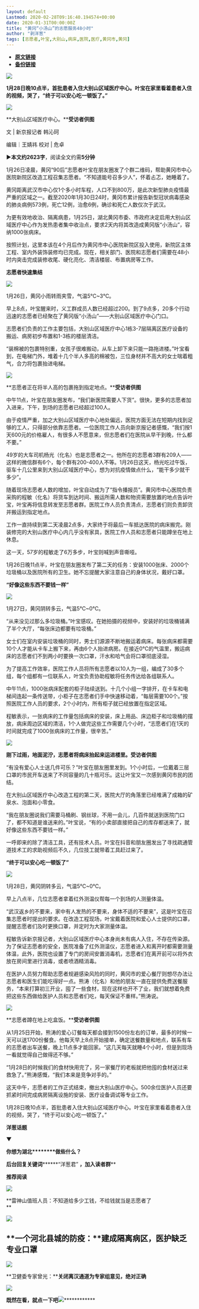 ```yaml
---
layout: default
Lastmod: 2020-02-28T09:16:40.194574+00:00
date: 2020-01-31T00:00:00Z
title: "黄冈“小汤山”的志愿服务48小时"
author: "剥洋葱"
tags: [志愿者,叶宝,大别山,病床,医院,医疗,黄冈市,黄冈]
---
```


* [**原文链接**](http://mp.weixin.qq.com/s?__biz=MzI2ODExNzg5OQ==&mid=2653626386&idx=2&sn=b6212472d0807a560916beded4beb180&chksm=f12bf2f6c65c7be092e6dc9bd04c6de6113578c4a0a71112413fa7ff9b44a9c35103fefd442c#rd)
* [**备份链接**](https://archive.ph/KSl5B)


********![](/images/post/9d60c0f7a5d99a7fd075c05b56728b52.jpg)********

********1月28日晚10点半，首批患者入住大别山区域医疗中心。****************叶宝在家里看着患者入住的视频，哭了，“终于可以安心吃一顿饭了。****************”********

![](/images/post/c3344ba0715d14e3f14590ad54891be0.jpg)

**大别山区域医疗中心。****受访者供图**

文 | 新京报记者 韩沁珂

编辑｜王婧祎 校对 | 危卓

**►**本文约**2623字**，阅读全文约需**5****分****钟**

1月26日凌晨，黄冈“90后”志愿者叶宝在朋友圈发了个群二维码，帮助黄冈市中心医院新院区改造工程召集志愿者。“不知道能号召多少人”，怀着忐忑，她睡着了。

黄冈距离武汉市中心仅1个多小时车程，人口不到800万，是此次新型肺炎疫情最严重的区域之一。截至2020年1月30日24时，黄冈市累计报告新型冠状病毒感染的肺炎病例573例，死亡12例，治愈6例，确诊和死亡人数仅次于武汉。

为更有效地收治、隔离病患，1月25日，湖北黄冈市委、市政府决定启用大别山区域医疗中心作为发热患者集中收治点，要求2天内将其改造成黄冈版“小汤山”，容纳1000张病床。

按照计划，这里本该在4个月后作为黄冈市中心医院新院区投入使用，新院区主体工程、室内外装饰装修均已完成。现在，相关部门、医院和志愿者们需要在48小时内突击完成装修收尾、硬化亮化、清洁楼层、布置病房等工作。

**志愿者快速集结**

************![](/images/post/d3e5b1843170ac5811694cb17bac7346.jpg)************

1月26日，黄冈小雨转雨夹雪，气温5℃~3℃。

早上8点，叶宝醒来时，义工群成员人数已经超过200。到了9点多，20多个行动迅速的志愿者已经聚在了黄冈版“小汤山”——大别山区域医疗中心门口。

志愿者们负责的工作主要包括，大别山区域医疗中心1栋3-7层隔离区医疗设备的搬运、病房初步布置和1-3栋的楼层清洁。

“装棉被的包裹特别重，女孩子很难搬动，从车上卸下来只能一路拖进楼。”叶宝看到，在电梯门外，堆着十几个半人多高的棉被包，三位身材并不高大的女士喘着粗气，合力将包裹抬进电梯。

![](/images/post/4197be3a348d3886e25890d3dde8bece.jpg)

**志愿者正在将半人高的包裹拖到指定地点。****受访者供图**

中午11点，叶宝在朋友圈发布，“我们新医院需要人下货”。很快，更多的志愿者加入进来，下午，到场的志愿者已经超过100人。

由于疫情严重，加之大别山区域医疗中心地处偏远，医院方面无法在短期内找到足够的工人，只得部分依靠志愿者。一位医院工作人员向新京报记者感慨，“我们按1天600元的价格雇人，有很多人不愿意来，但志愿者们在医院从早干到晚，什么都不要。”

49岁的大车司机杨光（化名）也是志愿者之一。他所在的志愿者3群有209人——这样的微信群有6个，每个群有200-400人不等。1月26日这天，杨光吃过午饭，驱车十几公里来到大别山区域医疗中心，想为对抗疫情做点什么，“能干多少就干多少”。

随着现场志愿者人数的增加，叶宝自动成为了“指令播报员”。黄冈市中心医院负责采购的程敏（化名）将货车到达时间、搬运所需人数和物资需要放置的地点告诉叶宝，叶宝再将信息转发至志愿者群。医院工作人员负责清点，志愿者们则负责卸货并搬运到指定地点。

工作一直持续到第二天凌晨2点多，大家终于将最后一车抵达医院的病床搬完。刚装修完的大别山医疗中心内几乎没有家具，医院工作人员和志愿者只能蹲坐在地上休息。

这一天，57岁的程敏走了6万多步，叶宝则喊到声音嘶哑。

1月26日晚11点半，叶宝在朋友圈发布了第二天的任务：安装1000张床、2000个垃圾桶以及医院所有的卫生。她不忘提醒大家注意自己的身体状况，戴好口罩。

**“好像这些东西不要钱一样”**

**************![](/images/post/d3e5b1843170ac5811694cb17bac7346.jpg)**************

1月27日，黄冈阴转多云，气温5℃~0℃。

“从来没见过那么多垃圾桶。”叶宝感叹。在她拍摄的视频中，安装好的垃圾桶铺满了半个大厅，“每张床边都要有垃圾桶。”

女士们在室内安装垃圾桶的同时，男士们源源不断地搬运着病床。每张病床都需要10个人才能从卡车上搬下来，再由6个人抬进病房。在接近0℃的气温里，搬运病床的志愿者们不到两小时要换一次口罩，汗水和哈气会将口罩彻底浸湿。

为了提高工作效率，医院工作人员将所有志愿者以10人为一组，编成了30多个组，每个组都有一位联系人，叶宝负责协助程敏将任务传达给各组联系人。

中午11点，1000张病床配套的柜子陆续送到。十几个小组一字排开，在卡车和电梯间连起一条传送带，小柜子在志愿者们手中快速移动着，“每层需要100个。”按照医院工作人员的要求，2个小时内，所有柜子就已经放置在指定区域。

程敏表示，一张病床的工作量包括病床的安装，床上用品、床边柜子和垃圾桶的摆放，病床周边区域的清洁，1个人做完这些工作需要几个小时，“志愿者们在1天的时间就完成了1000张病床的工作量，很辛苦。”

![](/images/post/03c6d5ab6085557b2a6f2033d9eccc05.jpg)

**刚下过雨，地面泥泞，志愿者将病床抬起来运进楼里。受访者供图**

“有没有爱心人士送几件可乐？”叶宝在朋友圈里发到。1个小时后，一位戴着三层口罩的市民开车送来了不同容量的几十瓶可乐。这让叶宝又一次感到黄冈市民的团结。

在大别山区域医疗中心改造工程的第二天，医院大厅的角落里已经堆满了成箱的矿泉水、泡面和小零食。

“我在朋友圈说我们需要马桶刷、钢丝球，不用一会儿，几百件就送到医院门口了，都不知道是谁送来的。”叶宝说，“有的小卖部直接把自己的库存都送来了，就好像这些东西不要钱一样。”

一呼即来的除了清洁工具，还有技术人员。叶宝在抖音和朋友圈发出了寻找疏通管道技术工的求助视频后不久，几位技工就带着工具赶过来了。

**“终于可以安心吃一顿饭了”**

**************![](/images/post/d3e5b1843170ac5811694cb17bac7346.jpg)**************

1月28日，黄冈阴转多云，气温5℃~0℃。

早上八点半，几位志愿者拿着红外测温仪帮每一个到场的人测量体温。

“武汉返乡的不要来，家中有人发热的不要来，身体不适的不要来”，这是叶宝在召集志愿者时提出的要求。在改造工程现场，叶宝戴着医院和爱心人士提供的口罩，提醒志愿者们及时更换口罩，并定时为大家测量体温。

程敏告诉新京报记者，大别山区域医疗中心本身尚未有病人入住，不存在传染源。为了保证志愿者的安全，医院准备了红外测温仪，志愿者进入和离开时都需要测量体温，此外，医院也设置了专门的房间安置消毒机，志愿者们在离开前可以将外衣放在房间里进行消毒，或者喷酒精消毒。

在医护人员努力帮助志愿者规避感染风险的同时，黄冈市的爱心餐厅则想尽办法让志愿者和医生们能吃得好一点。熊涛（化名）和他的朋友一直在提供免费送餐服务，“本来打算初三开业，囤了一些食材，现在这样也开不了业，我们就想着免费把这些东西做给医护人员和志愿者们吃，每天保证不重样。”熊涛说。

![](/images/post/be7b93d1266e86d0c58b7713c506e3db.jpg)

**志愿者蹲在地上吃盒饭。****受访者供图**

从1月25日开始，熊涛的爱心订餐每天都会接到1500份左右的订单，最多的时候一天可以送1700份餐食。他每天早上8点开始接单，确定送餐数量和地点，联系有车的志愿者出车送餐，晚上11点多才能回家。“这几天每天就睡4个小时，但是到现场一看就觉得自己做得还不够。”

“1月28日的时候我们的食材快用完了，另一家餐厅的老板就把他囤的食材送过来救急了。”熊涛感慨，“我们本来是竞争对手的。”

这天中午，志愿者的工作正式结束，撤出大别山医疗中心。500余位医护人员还要抓紧时间完成病房隔离设施的安装、医疗设备调试等专业工作。

1月28日晚10点半，首批患者入住大别山区域医疗中心。叶宝在家里看着患者入住的视频，哭了，“终于可以安心吃一顿饭了。”

****洋葱话题****

****▼****  

****你想为湖北********做些什么？****

****后台回复关键词**********“洋葱君” **，加入读者群****

******推荐阅读******

[![](/images/post/8305b2d5dff14df4686afd9f207a1a30.jpg)](http://mp.weixin.qq.com/s?__biz=MzI2ODExNzg5OQ==&mid=2653626352&idx=1&sn=9fcdbe641213a9a54a2de3156c4d0c51&chksm=f12bcd14c65c4402ecc342d257cd7bcf845099e6000ffe9374eb17d21dae661686626c5e1ec1&scene=21#wechat_redirect)

**雷神山值班人员：不知道给多少工钱，不给钱就当是志愿者了  
**

[![](/images/post/a53db9ff76d7ebb39a55e04e176c3184.jpg)](http://mp.weixin.qq.com/s?__biz=MzI2ODExNzg5OQ==&mid=2653626346&idx=1&sn=c384485df2067a570e925305675740b0&chksm=f12bcd0ec65c4418f9bb9e532aae9ce703d0d9cfd5f9010d84416c8742a8491b88c6311c8a8d&scene=21#wechat_redirect)

**一个河北县城的防疫：****建成隔离病区，医护缺乏专业口罩**
---------------------------------

[![](/images/post/182d613d4bc8bac55605822a9fc19885.jpg)](http://mp.weixin.qq.com/s?__biz=MzI2ODExNzg5OQ==&mid=2653626319&idx=2&sn=50b7a4c6536fc2356b54fd2cebc3efe3&chksm=f12bcd2bc65c443dbca3a8a826f55f36228a6ed38918cc587d7f2b0a9e2f238b433c025a0a1e&scene=21#wechat_redirect)

**卫健委专家曾光：****关闭离汉通道为专家组意见，绝对正确**  

  

![](/images/post/2115813d5dbb8e8a8038e10e8e299151.jpg)

************既然在看，就点一下吧************![](/images/post/f5f38ec4808907c09cb948bdda211ee1.jpg)************

